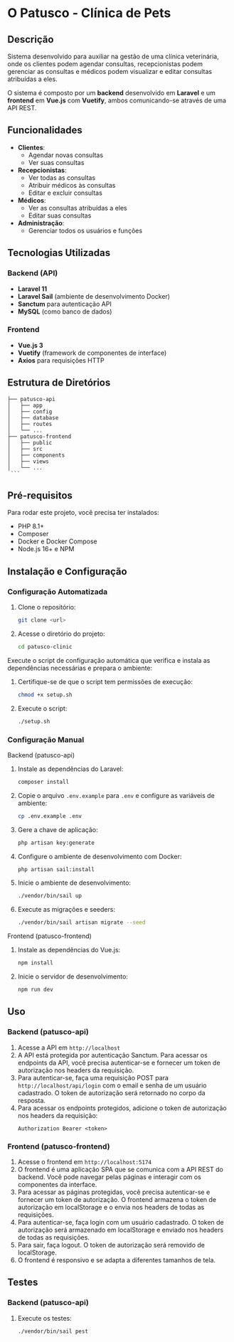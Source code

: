 # O Patusco - Clínica de Pets

## Descrição

Sistema desenvolvido para auxiliar na gestão de uma clínica veterinária, onde os clientes podem agendar consultas, recepcionistas podem gerenciar as consultas e médicos podem visualizar e editar consultas atribuídas a eles.

O sistema é composto por um **backend** desenvolvido em **Laravel** e um **frontend** em **Vue.js** com **Vuetify**, ambos comunicando-se através de uma API REST.

## Funcionalidades

- **Clientes**:
    - Agendar novas consultas
    - Ver suas consultas
- **Recepcionistas**:
    - Ver todas as consultas
    - Atribuir médicos às consultas
    - Editar e excluir consultas
- **Médicos**:
    - Ver as consultas atribuídas a eles
    - Editar suas consultas
- **Administração**:
    - Gerenciar todos os usuários e funções

## Tecnologias Utilizadas

### Backend (API)
- **Laravel 11**
- **Laravel Sail** (ambiente de desenvolvimento Docker)
- **Sanctum** para autenticação API
- **MySQL** (como banco de dados)

### Frontend
- **Vue.js 3**
- **Vuetify** (framework de componentes de interface)
- **Axios** para requisições HTTP

## Estrutura de Diretórios
   ```
├── patusco-api
│   ├── app
│   ├── config
│   ├── database
│   ├── routes
│   └── ...
├── patusco-frontend
│   ├── public
│   ├── src
│   ├── components
│   ├── views
│   └── ...
    ```
   ```

## Pré-requisitos

Para rodar este projeto, você precisa ter instalados:
- PHP 8.1+
- Composer
- Docker e Docker Compose
- Node.js 16+ e NPM

## Instalação e Configuração

### Configuração Automatizada

1. Clone o repositório:
    ```bash
    git clone <url>
    ```
   
2. Acesse o diretório do projeto:
    ```bash
    cd patusco-clinic
    ```

Execute o script de configuração automática que verifica e instala as dependências necessárias e prepara o ambiente:

1. Certifique-se de que o script tem permissões de execução:
   ```bash
   chmod +x setup.sh
    ```
2. Execute o script:
    ```bash
    ./setup.sh
     ```
   
### Configuração Manual
Backend (patusco-api)
1. Instale as dependências do Laravel:
    ```bash
    composer install
    ```
2. Copie o arquivo `.env.example` para `.env` e configure as variáveis de ambiente:
    ```bash
    cp .env.example .env
    ```
3. Gere a chave de aplicação:
    ```bash
    php artisan key:generate
    ```
4. Configure o ambiente de desenvolvimento com Docker:
    ```bash
    php artisan sail:install
    ```
5. Inicie o ambiente de desenvolvimento:
    ```bash
    ./vendor/bin/sail up
    ```
6. Execute as migrações e seeders:
    ```bash
    ./vendor/bin/sail artisan migrate --seed
    ```
Frontend (patusco-frontend)
1. Instale as dependências do Vue.js:
    ```bash
    npm install
    ```
2. Inicie o servidor de desenvolvimento:
    ```bash
    npm run dev
    ```
   
## Uso
### Backend (patusco-api)
1. Acesse a API em `http://localhost`
2. A API está protegida por autenticação Sanctum. Para acessar os endpoints da API, você precisa autenticar-se e fornecer um token de autorização nos headers da requisição.
3. Para autenticar-se, faça uma requisição POST para `http://localhost/api/login` com o email e senha de um usuário cadastrado. O token de autorização será retornado no corpo da resposta.
4. Para acessar os endpoints protegidos, adicione o token de autorização nos headers da requisição:
    ```http
    Authorization Bearer <token>
    ```
### Frontend (patusco-frontend)
1. Acesse o frontend em `http://localhost:5174`
2. O frontend é uma aplicação SPA que se comunica com a API REST do backend. Você pode navegar pelas páginas e interagir com os componentes da interface.
3. Para acessar as páginas protegidas, você precisa autenticar-se e fornecer um token de autorização. O frontend armazena o token de autorização em localStorage e o envia nos headers de todas as requisições.
4. Para autenticar-se, faça login com um usuário cadastrado. O token de autorização será armazenado em localStorage e enviado nos headers de todas as requisições.
5. Para sair, faça logout. O token de autorização será removido de localStorage.
6. O frontend é responsivo e se adapta a diferentes tamanhos de tela.

## Testes
### Backend (patusco-api)
1. Execute os testes:
    ```bash
    ./vendor/bin/sail pest
    ```